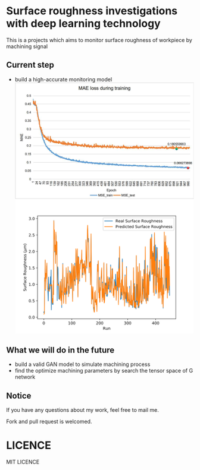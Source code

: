 # Surface roughness investigations with deep learning technology

This is a projects which aims to monitor surface roughness of workpiece by machining signal

## Current step

+ build a high-accurate monitoring model 
![Loss curve in training](./loss_curve.jpg)
![Comparison between real and predicted value](./RESULT.svg)

## What we will do in the future

+ build a valid GAN model to simulate machining process
+ find the optimize machining parameters by search the tensor space of G network

## Notice

If you have any questions about my work, feel free to mail me.

Fork and pull request is welcomed.

# LICENCE

MIT LICENCE
